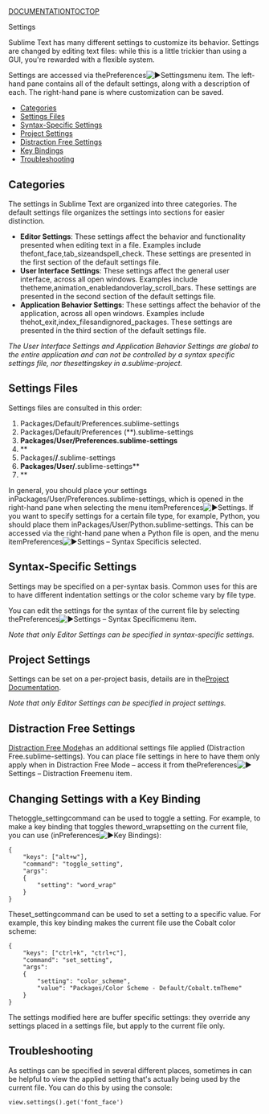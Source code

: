 # 

[DOCUMENTATION](index)[TOC](settings#toc)[TOP](settings#)

Settings

Sublime Text has many different settings to customize its behavior. Settings are changed by editing text files: while this is a little trickier than using a GUI, you're rewarded with a flexible system.

Settings are accessed via thePreferences![▶](https://www.sublimetext.com/images/right.svg)Settingsmenu item. The left-hand pane contains all of the default settings, along with a description of each. The right-hand pane is where customization can be saved.

*   [Categories](settings#categories)
*   [Settings Files](settings#settings_files)
*   [Syntax-Specific Settings](settings#syntax-specific_settings)
*   [Project Settings](settings#project_settings)
*   [Distraction Free Settings](settings#distraction_free_settings)
*   [Key Bindings](settings#key_bindings)
*   [Troubleshooting](settings#troubleshooting)

## Categories

The settings in Sublime Text are organized into three categories. The default settings file organizes the settings into sections for easier distinction.

*   **Editor Settings**: These settings affect the behavior and functionality presented when editing text in a file. Examples include thefont\_face,tab\_sizeandspell\_check. These settings are presented in the first section of the default settings file.
*   **User Interface Settings**: These settings affect the general user interface, across all open windows. Examples include thetheme,animation\_enabledandoverlay\_scroll\_bars. These settings are presented in the second section of the default settings file.
*   **Application Behavior Settings**: These settings affect the behavior of the application, across all open windows. Examples include thehot\_exit,index\_filesandignored\_packages. These settings are presented in the third section of the default settings file.

*The User Interface Settings and Application Behavior Settings are global to the entire application and can not be controlled by a syntax specific settings file, nor thesettingskey in a.sublime-project.*

## Settings Files

Settings files are consulted in this order:

1.  Packages/Default/Preferences.sublime-settings
2.  Packages/Default/Preferences (**).sublime-settings
3.  **Packages/User/Preferences.sublime-settings**
4.  **
5.  Packages/**/**.sublime-settings
6.  **Packages/User/**.sublime-settings**
7.  **

In general, you should place your settings inPackages/User/Preferences.sublime-settings, which is opened in the right-hand pane when selecting the menu itemPreferences![▶](https://www.sublimetext.com/images/right.svg)Settings. If you want to specify settings for a certain file type, for example, Python, you should place them inPackages/User/Python.sublime-settings. This can be accessed via the right-hand pane when a Python file is open, and the menu itemPreferences![▶](https://www.sublimetext.com/images/right.svg)Settings – Syntax Specificis selected.

## Syntax-Specific Settings

Settings may be specified on a per-syntax basis. Common uses for this are to have different indentation settings or the color scheme vary by file type.

You can edit the settings for the syntax of the current file by selecting thePreferences![▶](https://www.sublimetext.com/images/right.svg)Settings – Syntax Specificmenu item.

*Note that only Editor Settings can be specified in syntax-specific settings.*

## Project Settings

Settings can be set on a per-project basis, details are in the[Project Documentation](projects).

*Note that only Editor Settings can be specified in project settings.*

## Distraction Free Settings

[Distraction Free Mode](distraction_free)has an additional settings file applied (Distraction Free.sublime-settings). You can place file settings in here to have them only apply when in Distraction Free Mode – access it from thePreferences![▶](https://www.sublimetext.com/images/right.svg)Settings – Distraction Freemenu item.

## Changing Settings with a Key Binding

Thetoggle\_settingcommand can be used to toggle a setting. For example, to make a key binding that toggles theword\_wrapsetting on the current file, you can use (inPreferences![▶](https://www.sublimetext.com/images/right.svg)Key Bindings):

~~~
{
    "keys": ["alt+w"],
    "command": "toggle_setting",
    "args":
    {
        "setting": "word_wrap"
    }
}

~~~

Theset\_settingcommand can be used to set a setting to a specific value. For example, this key binding makes the current file use the Cobalt color scheme:

~~~
{
    "keys": ["ctrl+k", "ctrl+c"],
    "command": "set_setting",
    "args":
    {
        "setting": "color_scheme",
        "value": "Packages/Color Scheme - Default/Cobalt.tmTheme"
    }
}

~~~

The settings modified here are buffer specific settings: they override any settings placed in a settings file, but apply to the current file only.

## Troubleshooting

As settings can be specified in several different places, sometimes in can be helpful to view the applied setting that's actually being used by the current file. You can do this by using the console:

`view.settings().get('font_face')`